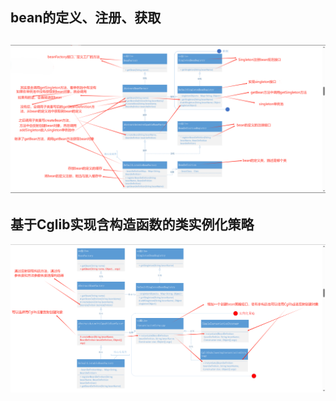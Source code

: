 ## bean的定义、注册、获取
![bean的定义、注册、获取](https://github.com/lanhaifanxing/my-spring/blob/1ffe6ec950846b126697f837c2987a4a8b8b568a/springImg/spring-bean-register.png)
---
## 基于Cglib实现含构造函数的类实例化策略
![基于Cglib实现含构造函数的类实例化策略](https://github.com/lanhaifanxing/my-spring/blob/06cad38712ad52077adab22238eaebe8084ff72c/springImg/spring-bean-constructor.png)
